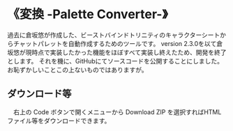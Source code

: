 # 《変換 -Palette Converter-》
過去に倉坂悠が作成した、ビーストバインドトリニティのキャラクターシートからチャットパレットを自動作成するためのツールです。
version 2.3.0を以て倉坂悠が現時点で実装したかった機能をほぼすべて実装し終えたため、開発を終了とします。
それを機に、GitHubにてソースコードを公開することにしました。お恥ずかしいことこの上ないものではありますが。
 
 ## ダウンロード等
 　右上の Code ボタンで開くメニューから Download ZIP を選択すればHTMLファイル等をダウンロードできます。
